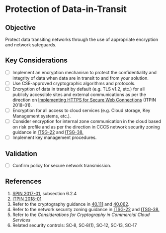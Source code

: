 # Protection of Data-in-Transit

## Objective

Protect data transiting networks through the use of appropriate encryption and network safeguards.

## Key Considerations

* [ ] Implement an encryption mechanism to protect the confidentiality and integrity of data when data are in transit to and from your solution.
* [ ] Use CSE-approved cryptographic algorithms and protocols.
* [ ] Encryption of data in transit by default (e.g. TLS v1.2, etc.) for all publicly accessible sites and external communications as per the direction on [Implementing HTTPS for Secure Web Connections](https://www.canada.ca/en/government/system/digital-government/modern-emerging-technologies/policy-implementation-notices/implementing-https-secure-web-connections-itpin.html) (ITPIN 2018-01).
* [ ] Encryption for all access to cloud services (e.g. Cloud storage, Key Management systems, etc.).
* [ ] Consider encryption for internal zone communication in the cloud based on risk profile and as per the direction in CCCS network security zoning guidance in [ITSG-22](https://cyber.gc.ca/en/guidance/baseline-security-requirements-network-security-zones-government-canada-itsg-22) and [ITSG-38.](https://cyber.gc.ca/en/guidance/network-security-zoning-design-considerations-placement-services-within-zones-itsg-38)
* [ ] Implement key management procedures.

## Validation

* [ ] Confirm policy for secure network transmission.

## References

1. [SPIN 2017-01](https://www.canada.ca/en/treasury-board-secretariat/services/access-information-privacy/security-identity-management/direction-secure-use-commercial-cloud-services-spin.html), subsection 6.2.4
2. [ITPIN 2018-01](https://www.canada.ca/en/government/system/digital-government/modern-emerging-technologies/policy-implementation-notices/implementing-https-secure-web-connections-itpin.html)
3. Refer to the cryptography guidance in [40.111](https://cyber.gc.ca/en/guidance/cryptographic-algorithms-unclassified-protected-and-protected-b-information-itsp40111) and [40.062](https://www.cse-cst.gc.ca/en/system/files/pdf_documents/itsp.40.062-eng.pdf).
4. Refer to the network security zoning guidance in [ITSG-22](https://cyber.gc.ca/en/guidance/baseline-security-requirements-network-security-zones-government-canada-itsg-22) and [ITSG-38.](https://cyber.gc.ca/en/guidance/network-security-zoning-design-considerations-placement-services-within-zones-itsg-38)
5. Refer to the _Considerations for Cryptography in Commercial Cloud Services_
6. Related security controls: SC‑8, SC‑8(1), SC‑12, SC‑13, SC‑17

